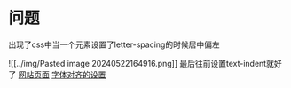# 问题
出现了css中当一个元素设置了letter-spacing的时候居中偏左

![[../img/Pasted image 20240522164916.png]]
最后往前设置text-indent就好了
[网站页面](https://cloud.tencent.com/developer/article/1537996)
[字体对齐的设置](https://cloud.tencent.com/developer/article/1537996)
